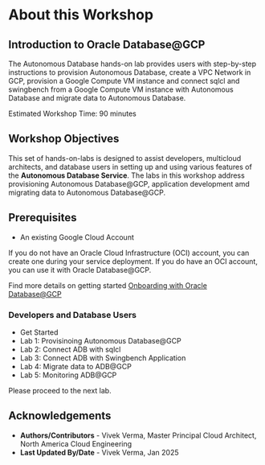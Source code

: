 # About this Workshop

## Introduction to Oracle Database@GCP
The Autonomous Database hands-on lab provides users with step-by-step instructions to provision Autonomous Database, create a VPC Network in GCP, provision a Google Compute VM instance and connect sqlcl and swingbench from a Google Compute VM instance with Autonomous Database and migrate data to Autonomous Database. 


Estimated Workshop Time: 90 minutes

## Workshop Objectives
This set of hands-on-labs is designed to assist developers, multicloud architects, and database users in setting up and using various features of the **Autonomous Database Service**. The labs in this workshop address provisioning Autonomous Database@GCP, application development amd migrating data to Autonomous Database@GCP.

## Prerequisites
- An existing Google Cloud Account

If you do not have an Oracle Cloud Infrastructure (OCI) account, you can create one during your service deployment. If you do have an OCI account, you can use it with Oracle Database@GCP.


Find more details on getting started [Onboarding with Oracle Database@GCP](https://docs.oracle.com/en-us/iaas/Content/database-at-gcp/oagcp-onboard.htm)


### Developers and Database Users

* Get Started
* Lab 1: Provisinoing Autonomous Database@GCP
* Lab 2: Connect ADB with sqlcl
* Lab 3: Connect ADB with Swingbench Application
* Lab 4: Migrate data to ADB@GCP
* Lab 5: Monitoring ADB@GCP

Please proceed to the next lab.

## Acknowledgements
- **Authors/Contributors** - Vivek Verma, Master Principal Cloud Architect, North America Cloud Engineering
- **Last Updated By/Date** - Vivek Verma, Jan 2025